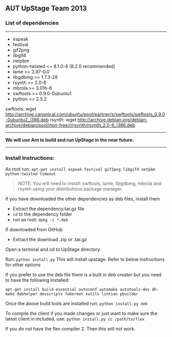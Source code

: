 ## AUT UpStage Team 2013

### List of dependencies

________

- espeak
- festival
- gif2png
- libgif4
- netpbm
- python-twisted <= 8.1.0-4 (8.2.0 recommended)
- lame >= 3.97-0.0
- libgdbmg >= 1.7.3-28
- rsynth >= 2.0-6
- mbrola >= 3.01h-6
- swftools >= 0.9.0-0ubuntu1
- python <= 2.5.2

swftools: wget http://archive.canonical.com/ubuntu/pool/partner/s/swftools/swftools_0.9.0-0ubuntu2_i386.deb
rsynth: wget http://archive.debian.org/debian-archive/debian/pool/non-free/r/rsynth/rsynth_2.0-6_i386.deb

________

**We will use Ant to build and run UpStage in the near future.**

________

### Install Instructions:

As root run: `apt-get install espeak festival gif2png libgif4 netpbm python-twisted timeout`
> NOTE: You will need to install: swftools, lame, libgdbmg, mbrola and rsynth using your distributions package manager.

If you have downloaded the other dependencies as deb files, install them

- Extract the dependency.tar.gz file
- `cd` to the dependency folder
- run as root: `dpkg -i *.deb`


If downloaded from GitHub

- Extract the download .zip or .tar.gz

Open a terminal and cd to UpStage directory.

Run: `python install.py`
This will install upstage. Refer to below instructions for other options

If you prefer to use the deb file there is a built in deb creater but you need to have the following installed:

```
apt-get install build-essential autoconf automake autotools-dev dh-make debhelper devscripts fakeroot xutils lintian pbuilder
```

Once the above build tools are installed run: `python install.py deb`

To compile the client if you made changes or just want to make sure the latest client in included, use:
`python install.py cc /path/to/flex`

If you do not have the flex compiler 2. Then this will not work.